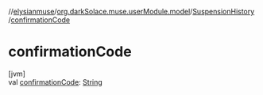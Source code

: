//[elysianmuse](../../../index.md)/[org.darkSolace.muse.userModule.model](../index.md)/[SuspensionHistory](index.md)
/[confirmationCode](confirmation-code.md)

# confirmationCode

[jvm]\
val [confirmationCode](confirmation-code.md): [String](https://kotlinlang.org/api/latest/jvm/stdlib/kotlin/-string/index.html)

